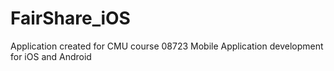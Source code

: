 FairShare_iOS
=============

Application created for CMU course 08723 Mobile Application development for iOS and Android
